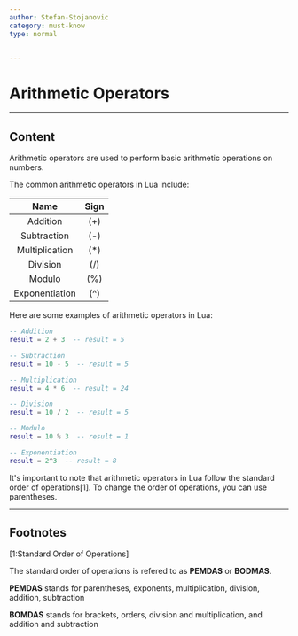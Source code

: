 ```yaml
---
author: Stefan-Stojanovic
category: must-know
type: normal


---
```


# Arithmetic Operators

---
## Content

Arithmetic operators are used to perform basic arithmetic operations on numbers.

The common arithmetic operators in Lua include:

|      Name      | Sign |
|:--------------:|:----:|
|    Addition    |  (+) |
|   Subtraction  |  (-) |
| Multiplication |  (*) |
|    Division    |  (/) |
|     Modulo     |  (%) |
| Exponentiation |  (^) |

Here are some examples of arithmetic operators in Lua:
```lua
-- Addition
result = 2 + 3  -- result = 5

-- Subtraction
result = 10 - 5  -- result = 5

-- Multiplication
result = 4 * 6  -- result = 24

-- Division
result = 10 / 2  -- result = 5

-- Modulo
result = 10 % 3  -- result = 1

-- Exponentiation
result = 2^3  -- result = 8
```

It's important to note that arithmetic operators in Lua follow the standard order of operations[1]. To change the order of operations, you can use parentheses.


---
## Footnotes

[1:Standard Order of Operations]

The standard order of operations is refered to as **PEMDAS** or **BODMAS**.

**PEMDAS** stands for parentheses, exponents, multiplication, division, addition, subtraction

**BOMDAS** stands for brackets, orders, division and multiplication, and addition and subtraction